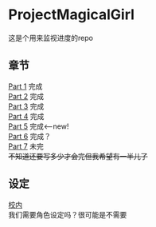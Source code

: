 # ProjectMagicalGirl

这是个用来监视进度的repo

## 章节
[Part 1](1.md) 完成\
[Part 2](2.md) 完成\
[Part 3](3.md) 完成\
[Part 4](4.md) 完成\
[Part 5](5.md) 完成<--new!\
[Part 6](6.md) 完成？\
[Part 7](7.md) 未完\
~~不知道还要写多少才会完但我希望有一半儿了~~

## 设定
[校内](environment/campus.md)\
我们需要角色设定吗？很可能是不需要
